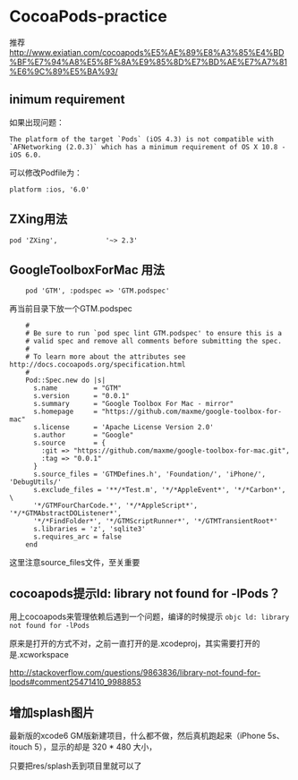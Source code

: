 CocoaPods-practice
==================

推荐
http://www.exiatian.com/cocoapods%E5%AE%89%E8%A3%85%E4%BD%BF%E7%94%A8%E5%8F%8A%E9%85%8D%E7%BD%AE%E7%A7%81%E6%9C%89%E5%BA%93/

## inimum requirement

如果出现问题：

```
The platform of the target `Pods` (iOS 4.3) is not compatible with `AFNetworking (2.0.3)` which has a minimum requirement of OS X 10.8 - iOS 6.0.
```

可以修改Podfile为：

```
platform :ios, '6.0'
```

## ZXing用法
```
pod 'ZXing',            '~> 2.3'
```

## GoogleToolboxForMac 用法

```
	pod 'GTM', :podspec => 'GTM.podspec'
```

再当前目录下放一个GTM.podspec

```
	#
	# Be sure to run `pod spec lint GTM.podspec' to ensure this is a
	# valid spec and remove all comments before submitting the spec.
	#
	# To learn more about the attributes see http://docs.cocoapods.org/specification.html
	#
	Pod::Spec.new do |s|
	  s.name         = "GTM"
	  s.version      = "0.0.1"
	  s.summary      = "Google Toolbox For Mac - mirror"
	  s.homepage     = "https://github.com/maxme/google-toolbox-for-mac"
	  s.license      = 'Apache License Version 2.0'
	  s.author       = "Google"
	  s.source       = {
	    :git => "https://github.com/maxme/google-toolbox-for-mac.git",
	    :tag => "0.0.1"
	  }
	  s.source_files = 'GTMDefines.h', 'Foundation/', 'iPhone/', 'DebugUtils/'
	  s.exclude_files = '**/*Test.m', '*/*AppleEvent*', '*/*Carbon*', \
	  '*/GTMFourCharCode.*', '*/*AppleScript*', '*/*GTMAbstractDOListener*',
	  '*/*FindFolder*', '*/GTMScriptRunner*', '*/GTMTransientRoot*'
	  s.libraries = 'z', 'sqlite3'
	  s.requires_arc = false
	end

```

这里注意source_files文件，至关重要

## cocoapods提示ld: library not found for -lPods？

用上cocoapods来管理依赖后遇到一个问题，编译的时候提示 `objc ld: library not found for -lPods`

原来是打开的方式不对，之前一直打开的是.xcodeproj，其实需要打开的是.xcworkspace

http://stackoverflow.com/questions/9863836/library-not-found-for-lpods#comment25471410_9988853


## 增加splash图片

最新版的xcode6 GM版新建项目，什么都不做，然后真机跑起来（iPhone 5s、itouch 5），显示的却是 320 * 480 大小，

只要把res/splash丢到项目里就可以了

